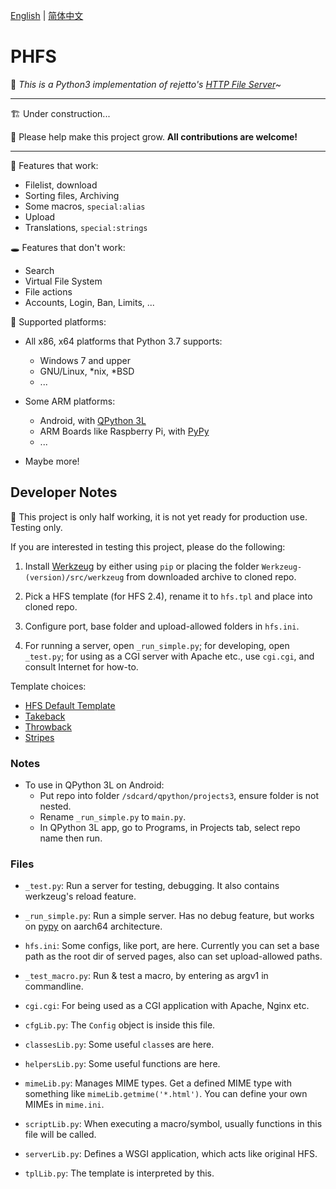 [English](./README.md) | [简体中文](./README-zh-CN.md)

# PHFS
💫 *This is a Python3 implementation of rejetto's [HTTP File Server](https://github.com/rejetto/hfs2)~*

----
🏗 Under construction...

🎉 Please help make this project grow. **All contributions are welcome!**

----

👏 Features that work:

- Filelist, download
- Sorting files, Archiving
- Some macros, `special:alias`
- Upload
- Translations, `special:strings`

🕳 Features that don't work:

- Search
- Virtual File System
- File actions
- Accounts, Login, Ban, Limits, ...

🍉 Supported platforms:

- All x86, x64 platforms that Python 3.7 supports:
  - Windows 7 and upper
  - GNU/Linux, *nix, *BSD
  - ...

- Some ARM platforms:
  - Android, with [QPython 3L](https://www.qpython.org/)
  - ARM Boards like Raspberry Pi, with [PyPy](https://www.pypy.org/)
  - ...

- Maybe more!

## Developer Notes

👀 This project is only half working, it is not yet ready for production use. Testing only.

If you are interested in testing this project, please do the following:

1. Install [Werkzeug](https://pypi.org/project/Werkzeug/) by either using `pip` or placing the folder `Werkzeug-(version)/src/werkzeug` from downloaded archive to cloned repo.

2. Pick a HFS template (for HFS 2.4), rename it to `hfs.tpl` and place into cloned repo.

3. Configure port, base folder and upload-allowed folders in `hfs.ini`.

4. For running a server, open `_run_simple.py`; for developing, open `_test.py`; for using as a CGI server with Apache etc., use `cgi.cgi`, and consult Internet for how-to.

Template choices:

- [HFS Default Template](https://github.com/rejetto/hfs2/raw/master/default.tpl)
- [Takeback](https://github.com/NaitLee/Takeback-HFS-Template/releases/latest)
- [Throwback](http://rejetto.com/forum/index.php?topic=12055.0)
- [Stripes](http://rejetto.com/forum/index.php?topic=13415.0)

### Notes

- To use in QPython 3L on Android:
  - Put repo into folder `/sdcard/qpython/projects3`, ensure folder is not nested.
  - Rename `_run_simple.py` to `main.py`.
  - In QPython 3L app, go to Programs, in Projects tab, select repo name then run.

### Files

- `_test.py`: Run a server for testing, debugging. It also contains werkzeug's reload feature.
- `_run_simple.py`: Run a simple server. Has no debug feature, but works on [pypy](https://www.pypy.org/) on aarch64 architecture.
- `hfs.ini`: Some configs, like port, are here. Currently you can set a base path as the root dir of served pages, also can set upload-allowed paths.

- `_test_macro.py`: Run & test a macro, by entering as argv1 in commandline.
- `cgi.cgi`: For being used as a CGI application with Apache, Nginx etc.

- `cfgLib.py`: The `Config` object is inside this file.
- `classesLib.py`: Some useful `class`es are here.
- `helpersLib.py`: Some useful functions are here.
- `mimeLib.py`: Manages MIME types. Get a defined MIME type with something like `mimeLib.getmime('*.html')`. You can define your own MIMEs in `mime.ini`.
- `scriptLib.py`: When executing a macro/symbol, usually functions in this file will be called.
- `serverLib.py`: Defines a WSGI application, which acts like original HFS.
- `tplLib.py`: The template is interpreted by this.
